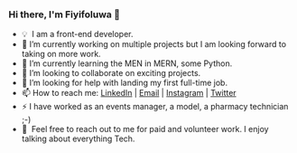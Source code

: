 ### Hi there, I'm Fiyifoluwa 👋

- 💡 &nbsp;I am a front-end developer.
- 🔭 I’m currently working on multiple projects but I am looking forward to taking on more work.
- 🌱 I’m currently learning the MEN in MERN, some Python.
- 👯 I’m looking to collaborate on exciting projects.
- 🤔 I’m looking for help with landing my first full-time job.
- 📫 How to reach me: <a href="https://linkedin.com/in/FiyiDimeji">LinkedIn</a> | <a href="mailto:fiyifoluwa@outlook.com">Email</a> | <a href="https://instagram.com/fiyifoluwa">Instagram</a> |  <a href="https://twitter.com/fiyi_oladimeji">Twitter</a>
- ⚡ I have worked as an events manager, a model, a pharmacy technician ;-)
- 💬 &nbsp;Feel free to reach out to me for paid and volunteer work. I enjoy talking about everything Tech.
